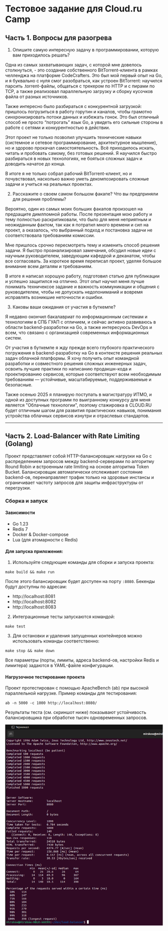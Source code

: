 # Тестовое задание для Cloud.ru Camp

## Часть 1. Вопросы для разогрева

1. Опишите самую интересную задачу в программировании, которую вам приходилось решать?

Одна из самых захватывающих задач, с которой мне довелось столкнуться, - это создание собственного BitTorrent-клиента в рамках челленджа на платформе CodeCrafters. Это был мой первый опыт на Go, и я буквально с нуля смог разобраться, как устроен BitTorrent: научился парсить .torrent-файлы, общаться с трекером по HTTP и с пирами по TCP, а также реализовал параллельную загрузку и сборку кусочков файла от разных источников.

Также интересно было разбираться с конкурентной загрузкой: пришлось погрузиться в работу горутин и каналов, чтобы грамотно синхронизировать потоки данных и избежать гонок. Это был отличный способ не просто “потрогать” язык Go, а увидеть его сильные стороны в работе с сетями и конкурентностью в действии.

Этот проект не только позволил улучшить технические навыки (системное и сетевое программирование, архитектурное мышление), но и здорово прокачал самостоятельность. Всё приходилось искать, читать и пробовать самому, без готовых решений. Я научился быстро разбираться в новых технологиях, не бояться сложных задач и доводить начатое до конца.

В итоге я не только собрал рабочий BitTorrent-клиент, но и почувствовал, насколько важно уметь декомпозировать сложные задачи и учиться на реальных проектах.

2. Расскажите о своем самом большом факапе? Что вы предприняли для решения проблемы?

Вероятно, один из самых моих больших факапов произошел на предзащите димлпомной работы. После презентация мою работу и тему полностью раскритиковали, что было для меня неприятным и неожиданным фактом, так как я потратил много времени и сил на проект, а оказалось, что выбранный подход и постановка задачи не соответствовала требованиям комиссии.

Мне пришлось срочно пересмотреть тему и изменить способ решения задачи. Я быстро проанализировал замечания, обсудил новые идеи с научным руководителем, заведующим кафедрой и деканатом, чтобы все согласовать. За короткое время переписал проект, уделяя большое внимание всем деталям и требованиям.

В итоге я написал хорошую работу, подготовил статью для публикации и успешно защитился на отлично. Этот опыт научил меня лучше понимать техничексое задание и важность коммуникации и общения с руководителем, чтобы не допускать недопониманий и вовремя исправлять возникшие неточности и ошибки.

3. Каковы ваши ожидания от участия в буткемпе?

Я недавно окончил бакалавриат по информационным системам и технологиям в СПБ ГУАП с отличием, и сейчас активно развиваюсь в области backend-разработки на Go, а также интересуюсь DevOps и всем, что связано с организацией современных информационных систем.

От участия в буткемпе я жду прежде всего глубокого практического погружения в backend-разработку на Go в контексте решения реальных задач облачной платформы. Я хочу получить опыт командной разработки и совместного решения сложных инженерных задач, освоить лучшие практики по написанию продакшн-кода и проектированию сервисов, которые соответствуют всем необходимым требованиям — устойчивые, масштабируемые, поддерживаемые и безопасные.

Также осенью 2025 я планирую поступать в магистратуру ИТМО, и одной из доступных программ по выигранному конкурсу для меня является "Облачные технологии", поэтому стажировка в CLOUD.RU будет отличным шагом для развития практических навыков, понимания устройства облачных сервисов изнутри и отраслевых стандартов.

___

## Часть 2. Load-Balancer with Rate Limiting (Golang)

Проект представляет собой HTTP-балансировщик нагрузки на Go с распределением запросов между backend-серверами по алгоритму Round Robin и встроенным rate limiting на основе алгоритма Token Bucket. Балансировщик автоматически отслеживает состояние backend-ов, перенаправляет трафик только на здоровые инстансы и ограничивает частоту запросов для защиты инфраструктуры от перегрузки.

### Сборка и запуск
#### Зависимости
- Go 1.23
- Redis 7
- Docker & Docker-compose
- Lua (для атомарности с Redis)

#### Для запуска приложения:
1. Используйте следующие команды для сборки и запуска проекта:
```
make build && make run
```
После этого балансировщик будет доступен на порту `:8080`. Бекенды будут доступны по адресам:
- http://localhost:8081
- http://localhost:8082
- http://localhost:8083

2. Интеграционные тесты запускаются командой:
```
make test
```
3. Для остановки и удаления запущенных контейнеров можно использовать команды соответственно:
```
make stop && make down
```

Все параметры (порты, лимиты, адреса backend-ов, настройки Redis и лимитера) задаются в YAML-файле конфигурации.

#### Нагрузочное тестирование проекта

Проект протестирован с помощью ApacheBench (ab) при высокой параллельной нагрузке.
Пример команды для тестирования:
```
ab -n 5000 -c 1000 http://localhost:8080/
```

Результаты теста (см. скриншот ниже) показывают устойчивость балансировщика при обработке тысяч одновременных запросов.

![Скриншот](assets/testResult.png)

